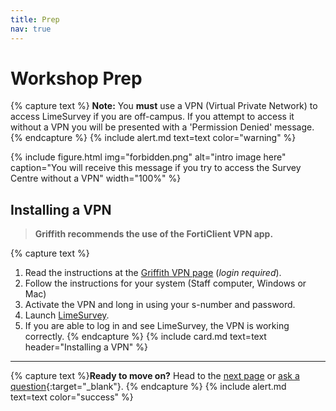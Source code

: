 ```yaml
---
title: Prep
nav: true
--- 
```


# Workshop Prep

{% capture text %}
**Note:** You **must** use a VPN (Virtual Private Network) to access LimeSurvey if you are off-campus. If you attempt to access it without a VPN you will be presented with a 'Permission Denied' message.{% endcapture %}
{% include alert.md text=text color="warning" %}


{% include figure.html img="forbidden.png" alt="intro image here" caption="You will receive this message if you try to access the Survey Centre without a VPN" width="100%" %}

## Installing a VPN

> **Griffith recommends the use of the FortiClient VPN app.**

{% capture text %}
1. Read the instructions at the [Griffith VPN page](https://intranet.secure.griffith.edu.au/computing/remote-access/virtual-private-network) (*login required*).
2. Follow the instructions for your system (Staff computer, Windows or Mac)
3. Activate the VPN and long in using your s-number and password.
3. Launch [LimeSurvey](https://prodsurvey.rcs.griffith.edu.au/prodls200/index.php/admin/index).
5. If you are able to log in and see LimeSurvey, the VPN is working correctly.
{% endcapture %}
{% include card.md text=text header="Installing a VPN" %}

---

{% capture text %}**Ready to move on?** Head to the [next page](1-setup.html) or [ask a question](https://griffithu.padlet.org/y_banens1/gli5hpobgpzwcuym){:target="_blank"}. {% endcapture %}
{% include alert.md text=text color="success" %}
